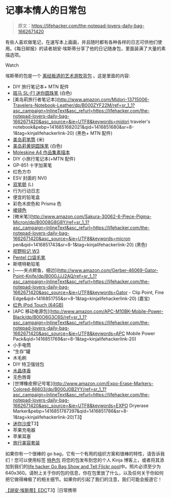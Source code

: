 # 记事本情人的日常包

> 原文：<https://lifehacker.com/the-notepad-lovers-daily-bag-1662671420>

有些人喜欢做笔记，在速写本上画画，并且随时都有各种各样的日志可供他们使用。《每日邮报》的读者胡安·埃斯蒂分享了他的日记随身包，里面装满了大量的素描选项。

Watch

埃斯蒂的包是一个 [离经叛道的艺术游牧背包](http://deviantartgear.deviantart.com/art/dA-PRO-Nomad-Bag-252174884) 。这是里面的内容:

*   DIY 旅行笔记本+ MTN 配件
*   [斑马 SL-F1 迷你圆珠笔](https://www.amazon.com/dp/B003G0WV6W?asc_campaign=InlineText&asc_refurl=https://lifehacker.com/the-notepad-lovers-daily-bag-1662671420&asc_source=&linkCode=ogi&psc=1&smid=A11TQVLM82C466&tag=kinjalifehackerlink-20&th=1) (白色)
*   [美岛莉旅行者笔记本](http://www.amazon.com/Midori-13715006-Travelers-Notebook-Leather/dp/B000ZYF22M/ref=sr_1_1?asc_campaign=InlineText&asc_refurl=https://lifehacker.com/the-notepad-lovers-daily-bag-1662671420&asc_source=&ie=UTF8&keywords=midori traveler's notebook&pebp=1416851682021&qid=1416851680&sr=8-1&tag=kinjalifehackerlink-20) (黑色+ MTN 配件)
*   [美岛莉笔筒](http://www.amazon.com/Midori-Travelers-notebook-holder-Brown/dp/B001D79A96?asc_campaign=InlineText&asc_refurl=https://lifehacker.com/the-notepad-lovers-daily-bag-1662671420&asc_source=&tag=kinjalifehackerlink-20) (米)
*   [美岛莉黄铜圆珠笔](http://www.amazon.com/dp/B003QF8G2A?asc_campaign=InlineText&asc_refurl=https://lifehacker.com/the-notepad-lovers-daily-bag-1662671420&asc_source=&tag=kinjalifehackerlink-20) (白色)
*   [Moleskine A4 作品集素描本](http://www.amazon.com/Moleskine-Folio-Professional-Portfolio-Black/dp/8862931980?asc_campaign=InlineText&asc_refurl=https://lifehacker.com/the-notepad-lovers-daily-bag-1662671420&asc_source=&tag=kinjalifehackerlink-20)
*   DIY 小旅行笔记本(+MTN 配件)
*   GP-851 十字加莱笔
*   红色方巾
*   ESV 封面的 NVI)
*   [双笔颤](http://www.amazon.com/dp/B00DMPQBVC?asc_campaign=InlineText&asc_refurl=https://lifehacker.com/the-notepad-lovers-daily-bag-1662671420&asc_source=&tag=kinjalifehackerlink-20) (L)
*   行为行动日志
*   便宜的铅笔盒
*   彩色木炭色和 Prisma 色
*   [棱镜色](http://www.amazon.com/Prismacolor-Premier-Colored-Pencils-Assorted/dp/B00006IEEU/ref=sr_1_2?asc_campaign=InlineText&asc_refurl=https://lifehacker.com/the-notepad-lovers-daily-bag-1662671420&asc_source=&ie=UTF8&keywords=prismacolor&qid=1416851726&sr=8-2&tag=kinjalifehackerlink-20)
*   [微米笔](http://www.amazon.com/Sakura-30062-6-Piece-Pigma-Micron/dp/B0008G8G8Y/ref=sr_1_1?asc_campaign=InlineText&asc_refurl=https://lifehacker.com/the-notepad-lovers-daily-bag-1662671420&asc_source=&ie=UTF8&keywords=micron pen&qid=1416851743&sr=8-1&tag=kinjalifehackerlink-20) (黑色)
*   [视野标记 W3](http://www.amazon.com/dp/B004BPM6RA?asc_campaign=InlineText&asc_refurl=https://lifehacker.com/the-notepad-lovers-daily-bag-1662671420&asc_source=&tag=kinjalifehackerlink-20)
*   [Pentel 口袋毛笔](http://www.amazon.com/dp/B002LJRKN8?asc_campaign=InlineText&asc_refurl=https://lifehacker.com/the-notepad-lovers-daily-bag-1662671420&asc_source=&tag=kinjalifehackerlink-20)
*   斯塔特勒铅笔
*   [——夹点鳄鱼，细边](http://www.amazon.com/Gerber-46069-Gator-Point-Knife/dp/B000JJJ2AQ/ref=sr_1_1?asc_campaign=InlineText&asc_refurl=https://lifehacker.com/the-notepad-lovers-daily-bag-1662671420&asc_source=&ie=UTF8&keywords=Gator - Clip Point, Fine Edge&qid=1416851755&sr=8-1&tag=kinjalifehackerlink-20) (嘉宝)
*   [红色 iPod Touch (64GB)](http://www.amazon.com/dp/B00LG71NZ2?asc_campaign=InlineText&asc_refurl=https://lifehacker.com/the-notepad-lovers-daily-bag-1662671420&asc_source=&tag=kinjalifehackerlink-20)
*   [APC 移动电源包](http://www.amazon.com/APC-M10BK-Mobile-Power-Black/dp/B00O6G3C6S/ref=sr_1_1?asc_campaign=InlineText&asc_refurl=https://lifehacker.com/the-notepad-lovers-daily-bag-1662671420&asc_source=&ie=UTF8&keywords=APC Mobile Power Pack&qid=1416851769&sr=8-1&tag=kinjalifehackerlink-20)
*   小手电筒
*   “生存”罐
*   木毛刷
*   DIY 特卫强钱包
*   [水晶体香](http://www.amazon.com/dp/B00028QFAY?asc_campaign=InlineText&asc_refurl=https://lifehacker.com/the-notepad-lovers-daily-bag-1662671420&asc_source=&tag=kinjalifehackerlink-20)
*   无色唇膏
*   [世博橡皮擦记号笔](http://www.amazon.com/Expo-Erase-Markers-Colored-86603/dp/B000J0B2YY/ref=sr_1_1?asc_campaign=InlineText&asc_refurl=https://lifehacker.com/the-notepad-lovers-daily-bag-1662671420&asc_source=&ie=UTF8&keywords=EXPO Dryerase Marker&pebp=1416851787397&qid=1416851786&sr=8-1&tag=kinjalifehackerlink-20)T3】
*   [迷你沙皮](http://www.amazon.com/dp/B000GOZXA2?asc_campaign=InlineText&asc_refurl=https://lifehacker.com/the-notepad-lovers-daily-bag-1662671420&asc_source=&tag=kinjalifehackerlink-20)T3】
*   苹果充电器
*   苹果耳塞
*   [旅行美容套装](http://www.amazon.com/dp/B0018L5R9Y?asc_campaign=InlineText&asc_refurl=https://lifehacker.com/the-notepad-lovers-daily-bag-1662671420&asc_source=&tag=kinjalifehackerlink-20)

如果你有一个很棒的 go bag，它有一个有用的组织方案和很棒的特性，请告诉我们！您可以使用标签 [特色包](http://kinja.com/tag/featured-bag) 将您的包发布到您的个人 Kinja 博客上，或者将其添加到我们的[life hacker Go Bag Show and Tell Flickr pool](http://www.flickr.com/groups/2301352@N21)中。照片必须至少为 640x360。请附上关于你的包的信息，你在包里放了什么，以及任何关于你如何把它做得棒极了的相关细节。如果你的引起了我们的注意，我们可能会报道它！

[【胡安·埃斯蒂】EDC](http://everydaycarry.com/posts/3439/Juan_Esteyand039s_EDC)T3】|日常携带